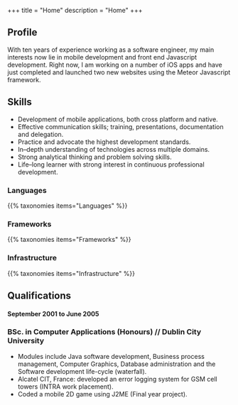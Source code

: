 +++
title 		= "Home"
description	= "Home"
+++

## Profile
With ten years of experience working as a software engineer, my main interests now lie in mobile development and front end Javascript development. Right now, I am working on a number of iOS apps and have just completed and launched two new websites using the Meteor Javascript framework.

## Skills
- Development of mobile applications, both cross platform and native.
- Effective communication skills; training, presentations, documentation and delegation.
- Practice and advocate the highest development standards.
- In–depth understanding of technologies across multiple domains.
- Strong analytical thinking and problem solving skills.
- Life–long learner with strong interest in continuous professional development.

### Languages
{{% taxonomies items="Languages" %}}

### Frameworks 
{{% taxonomies items="Frameworks" %}}

### Infrastructure 
{{% taxonomies items="Infrastructure" %}}

## Qualifications

#### September 2001 to June 2005
### BSc. in Computer Applications (Honours) // Dublin City University
- Modules include Java software development, Business process management, Computer Graphics, Database administration and the Software development life-cycle (waterfall).
- Alcatel CIT, France: developed an error logging system for GSM cell towers (INTRA work placement).
- Coded a mobile 2D game using J2ME (Final year project).
